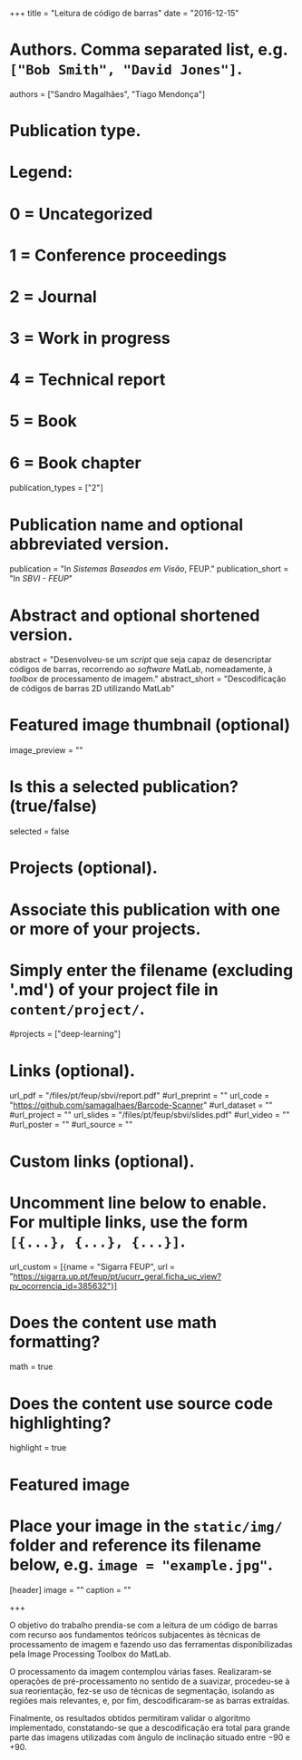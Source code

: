 +++
title = "Leitura de código de barras"
date = "2016-12-15"

# Authors. Comma separated list, e.g. `["Bob Smith", "David Jones"]`.
authors = ["Sandro Magalhães", "Tiago Mendonça"]

# Publication type.
# Legend:
# 0 = Uncategorized
# 1 = Conference proceedings
# 2 = Journal
# 3 = Work in progress
# 4 = Technical report
# 5 = Book
# 6 = Book chapter
publication_types = ["2"]

# Publication name and optional abbreviated version.
publication = "In *Sistemas Baseados em Visão*, FEUP."
publication_short = "In *SBVI - FEUP*"

# Abstract and optional shortened version.
abstract = "Desenvolveu-se um *script* que seja capaz de desencriptar códigos de barras, recorrendo ao *software* MatLab, nomeadamente, à *toolbox* de processamento de imagem."
abstract_short = "Descodificação de códigos de barras 2D utilizando MatLab"

# Featured image thumbnail (optional)
image_preview = ""

# Is this a selected publication? (true/false)
selected = false

# Projects (optional).
#   Associate this publication with one or more of your projects.
#   Simply enter the filename (excluding '.md') of your project file in `content/project/`.
#projects = ["deep-learning"]

# Links (optional).
url_pdf = "/files/pt/feup/sbvi/report.pdf"
#url_preprint = ""
url_code = "https://github.com/samagalhaes/Barcode-Scanner"
#url_dataset = ""
#url_project = ""
url_slides = "/files/pt/feup/sbvi/slides.pdf"
#url_video = ""
#url_poster = ""
#url_source = ""

# Custom links (optional).
#   Uncomment line below to enable. For multiple links, use the form `[{...}, {...}, {...}]`.
url_custom = [{name = "Sigarra FEUP", url = "https://sigarra.up.pt/feup/pt/ucurr_geral.ficha_uc_view?pv_ocorrencia_id=385632"}]

# Does the content use math formatting?
math = true

# Does the content use source code highlighting?
highlight = true

# Featured image
# Place your image in the `static/img/` folder and reference its filename below, e.g. `image = "example.jpg"`.
[header]
image = ""
caption = ""

+++

O objetivo do trabalho prendia-se com a leitura de um código de barras com recurso aos fundamentos teóricos subjacentes às técnicas de processamento de imagem e fazendo uso das ferramentas disponibilizadas pela Image Processing Toolbox do MatLab.

O processamento da imagem contemplou várias fases. Realizaram-se operações de pré-processamento no sentido de a suavizar, procedeu-se à sua reorientação, fez-se uso de técnicas de segmentação, isolando as regiões mais relevantes, e, por fim, descodificaram-se as barras extraídas.

Finalmente, os resultados obtidos permitiram validar o algoritmo implementado, constatando-se que a descodificação era total para grande parte das imagens utilizadas com ângulo de inclinação situado entre −90 e +90.